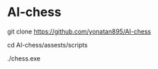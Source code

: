 # AI-chess
git clone https://github.com/yonatan895/AI-chess


cd AI-chess/assests/scripts


./chess.exe

